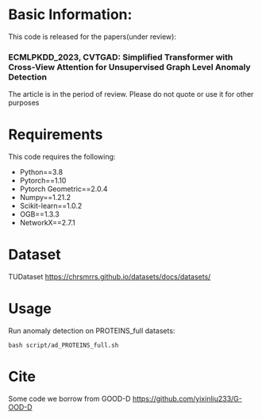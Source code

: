 # Basic Information:
This code is released for the papers(under review):

### ECMLPKDD_2023, CVTGAD: Simplified Transformer with Cross-View Attention for Unsupervised Graph Level Anomaly Detection

The article is in the period of review. Please do not quote or use it for other purposes

# Requirements
This code requires the following:

- Python==3.8
- Pytorch==1.10
- Pytorch Geometric==2.0.4
- Numpy==1.21.2
- Scikit-learn==1.0.2
- OGB==1.3.3
- NetworkX==2.7.1

# Dataset
TUDataset
https://chrsmrrs.github.io/datasets/docs/datasets/

# Usage
Run anomaly detection on PROTEINS_full datasets:
```
bash script/ad_PROTEINS_full.sh
```

# Cite
Some code we borrow from GOOD-D
https://github.com/yixinliu233/G-OOD-D

